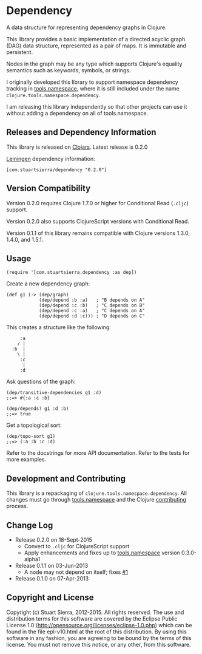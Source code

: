 # Dependency

A data structure for representing dependency graphs in Clojure.

This library provides a basic implementation of a directed acyclic
graph (DAG) data structure, represented as a pair of maps. It is
immutable and persistent.

Nodes in the graph may be any type which supports Clojure's equality
semantics such as keywords, symbols, or strings.

I originally developed this library to support namespace dependency
tracking in [tools.namespace], where it is still included under the
name `clojure.tools.namespace.dependency`.

I am releasing this library independently so that other projects can
use it without adding a dependency on all of tools.namespace.

[tools.namespace]: https://github.com/clojure/tools.namespace


## Releases and Dependency Information

This library is released on [Clojars]. Latest release is 0.2.0

[Leiningen] dependency information:

    [com.stuartsierra/dependency "0.2.0"]

[Clojars]: http://clojars.org/
[Leiningen]: http://leiningen.org/


## Version Compatibility

Version 0.2.0 requires Clojure 1.7.0 or higher for
Conditional Read (`.cljc`) support.

Version 0.2.0 also supports ClojureScript versions with
Conditional Read.

Version 0.1.1 of this library remains compatible with
Clojure versions 1.3.0, 1.4.0, and 1.5.1.


## Usage

    (require '[com.stuartsierra.dependency :as dep])

Create a new dependency graph:

    (def g1 (-> (dep/graph)
                (dep/depend :b :a)   ; "B depends on A"
                (dep/depend :c :b)   ; "C depends on B"
                (dep/depend :c :a)   ; "C depends on A"
                (dep/depend :d :c))) ; "D depends on C"

This creates a structure like the following:

         :a
        / |
      :b  |
        \ |
         :c
          |
         :d

Ask questions of the graph:

    (dep/transitive-dependencies g1 :d)
    ;;=> #{:a :c :b}

    (dep/depends? g1 :d :b)
    ;;=> true

Get a topological sort:

    (dep/topo-sort g1)
    ;;=> (:a :b :c :d)

Refer to the docstrings for more API documentation. Refer to the tests
for more examples.


## Development and Contributing

This library is a repackaging of `clojure.tools.namespace.dependency`.
All changes must go through [tools.namespace] and the Clojure
[contributing] process.


## Change Log

* Release 0.2.0 on 18-Sept-2015
  * Convert to `.cljc` for ClojureScript support
  * Apply enhancements and fixes up to [tools.namespace]
    version 0.3.0-alpha1
* Release 0.1.1 on 03-Jun-2013
  * A node may not depend on itself; fixes [#1]
* Release 0.1.0 on 07-Apr-2013

[#1]: https://github.com/stuartsierra/dependency/pull/1
[tools.namespace]: https://github.com/clojure/tools.namespace
[contributing]: http://dev.clojure.org/display/community/Contributing


## Copyright and License

Copyright (c) Stuart Sierra, 2012-2015. All rights reserved. The use
and distribution terms for this software are covered by the Eclipse
Public License 1.0 (http://opensource.org/licenses/eclipse-1.0.php)
which can be found in the file epl-v10.html at the root of this
distribution. By using this software in any fashion, you are agreeing
to be bound by the terms of this license. You must not remove this
notice, or any other, from this software.
